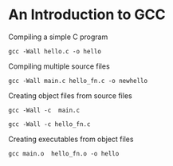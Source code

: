 An Introduction to GCC
======================

Compiling a simple C program

    gcc -Wall hello.c -o hello


Compiling multiple source files

    gcc -Wall main.c hello_fn.c -o newhello


Creating object files from source files

    gcc -Wall -c  main.c

    gcc -Wall -c hello_fn.c
    

Creating executables from object files

    gcc main.o  hello_fn.o -o hello






